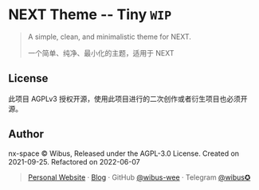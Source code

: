 # NEXT Theme -- Tiny `WIP`
> A simple, clean, and minimalistic theme for NEXT.
>
> 一个简单、纯净、最小化的主题，适用于 NEXT


## License

此项目 AGPLv3 授权开源，使用此项目进行的二次创作或者衍生项目也必须开源。

## Author

nx-space © Wibus, Released under the AGPL-3.0 License. Created on 2021-09-25. Refactored on 2022-06-07

> [Personal Website](http://iucky.cn/) · [Blog](https://blog.iucky.cn/) · GitHub [@wibus-wee](https://github.com/wibus-wee/) · Telegram [@wibus✪](https://t.me/wibus_wee)